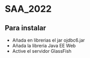 # SAA_2022
## Para instalar
- Añada en librerias el jar ojdbc6.jar
- Añada la libreria Java EE Web
- Active el servidor GlassFish
